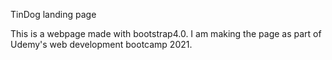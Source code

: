 TinDog landing page

This is a webpage made with bootstrap4.0.  I am making the page as part of Udemy's web development bootcamp 2021.
